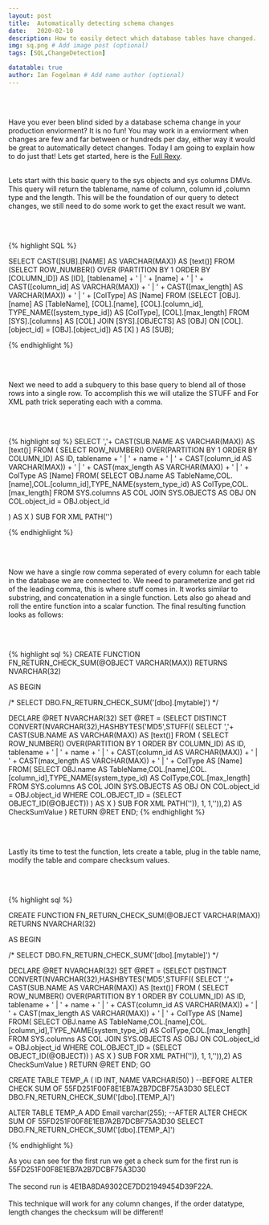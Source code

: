 ```yaml
---
layout: post
title:  Automatically detecting schema changes
date:   2020-02-10
description: How to easily detect which database tables have changed.
img: sq.png # Add image post (optional)
tags: [SQL,ChangeDetection]

datatable: true
author: Ian Fogelman # Add name author (optional)
---
```

<meta property="og:title" content="Automatically detecting schema changes">
<meta property="og:description" content="A blog by Ian Fogelman.">
<meta property="og:image" content="https://repository-images.githubusercontent.com/190807493/a3610e80-bed1-11e9-87ac-2a4f0aa3b2ee">
<meta property="og:url" content="https://repository-images.githubusercontent.com/190807493/a3610e80-bed1-11e9-87ac-2a4f0aa3b2ee">

<br>
<br>

Have you ever been blind sided by a database schema change in your production enviorment? It is no fun!
You may work in a enviorment when changes are few and far between or hundreds per day, either way it would be great to automatically detect changes.
Today I am going to explain how to do just that! Lets get started, here is the <a href="" target="_blank">Full Rexy</a>.
<br>
<br>

Lets start with this basic query to the sys objects and sys columns DMVs. This query will return the tablename, name of column, column id ,column type and the length.
This will be the foundation of our query to detect changes, we still need to do some work to get the exact result we want.

<br>
<br>

{% highlight SQL %}

SELECT CAST([SUB].[NAME] AS VARCHAR(MAX)) AS [text()]
FROM
    (SELECT ROW_NUMBER() OVER (PARTITION BY 1 ORDER BY [COLUMN_ID]) AS [ID],
            [tablename] + ' | ' + [name] + ' | '
            + CAST([column_id] AS VARCHAR(MAX)) + ' | '
            + CAST([max_length] AS VARCHAR(MAX)) + ' | ' + [ColType] AS [Name]
     FROM
         (SELECT [OBJ].[name] AS [TableName],
                 [COL].[name],
                 [COL].[column_id],
                 TYPE_NAME([system_type_id]) AS [ColType],
                 [COL].[max_length]
          FROM
              [SYS].[columns] AS [COL]
              JOIN [SYS].[OBJECTS] AS [OBJ]
              ON [COL].[object_id] = [OBJ].[object_id]) AS [X] ) AS [SUB];

{% endhighlight %}

<br>
<br>

Next we need to add a subquery to this base query to blend all of those rows into a single row.
To accomplish this we will utalize the STUFF and For XML path trick seperating each with a comma.

<br>
<br>

{% highlight sql %}
SELECT ','+ CAST(SUB.NAME AS VARCHAR(MAX)) AS [text()]
                        FROM (
						SELECT ROW_NUMBER() OVER(PARTITION BY 1 ORDER BY COLUMN_ID) AS ID,
tablename + ' | ' + name + ' | ' + CAST(column_id AS VARCHAR(MAX)) + ' | ' + CAST(max_length AS VARCHAR(MAX)) + ' | ' + ColType AS [Name] 
FROM(
SELECT OBJ.name AS TableName,COL.[name],COL.[column_id],TYPE_NAME(system_type_id) AS ColType,COL.[max_length]
FROM SYS.columns AS COL
	JOIN SYS.OBJECTS AS OBJ
	ON COL.object_id = OBJ.object_id

) AS X ) SUB
FOR XML PATH('')

{% endhighlight %}

<br> 
<br>

Now we have a single row comma seperated of every column for each table in the database we are connected to.
We need to parameterize and get rid of the leading comma, this is where stuff comes in. It works similar to substring,
and concatenation in a single function. Lets also go ahead and roll the entire function into a scalar function. The final resulting function looks as follows:

<br> 
<br>

{% highlight sql %}
CREATE FUNCTION FN_RETURN_CHECK_SUM(@OBJECT VARCHAR(MAX))
RETURNS NVARCHAR(32)

AS
BEGIN

/*
SELECT DBO.FN_RETURN_CHECK_SUM('[dbo].[mytable]')
*/


DECLARE @RET NVARCHAR(32)
SET @RET = (SELECT 
	   DISTINCT 
            CONVERT(NVARCHAR(32),HASHBYTES('MD5',STUFF((    SELECT ','+ CAST(SUB.NAME AS VARCHAR(MAX)) AS [text()]
                        FROM (
						SELECT ROW_NUMBER() OVER(PARTITION BY 1 ORDER BY COLUMN_ID) AS ID,
tablename + ' | ' + name + ' | ' + CAST(column_id AS VARCHAR(MAX)) + ' | ' + CAST(max_length AS VARCHAR(MAX)) + ' | ' + ColType AS [Name] 
FROM(
SELECT OBJ.name AS TableName,COL.[name],COL.[column_id],TYPE_NAME(system_type_id) AS ColType,COL.[max_length]
FROM SYS.columns AS COL
	JOIN SYS.OBJECTS AS OBJ
	ON COL.object_id = OBJ.object_id
WHERE COL.OBJECT_ID = 
(SELECT OBJECT_ID(@OBJECT))
) AS X ) SUB
FOR XML PATH('')), 1, 1,'')),2) AS CheckSumValue )
RETURN @RET
END;
{% endhighlight %}

<br>
<br>

Lastly its time to test the function, lets create a table, plug in the table name, modify the table and compare checksum values.

<br>
<br>

{% highlight sql %}

CREATE FUNCTION FN_RETURN_CHECK_SUM(@OBJECT VARCHAR(MAX))
RETURNS NVARCHAR(32)

AS
BEGIN

/*
SELECT DBO.FN_RETURN_CHECK_SUM('[dbo].[mytable]')
*/


DECLARE @RET NVARCHAR(32)
SET @RET = (SELECT 
	   DISTINCT 
            CONVERT(NVARCHAR(32),HASHBYTES('MD5',STUFF((    SELECT ','+ CAST(SUB.NAME AS VARCHAR(MAX)) AS [text()]
                        FROM (
						SELECT ROW_NUMBER() OVER(PARTITION BY 1 ORDER BY COLUMN_ID) AS ID,
tablename + ' | ' + name + ' | ' + CAST(column_id AS VARCHAR(MAX)) + ' | ' + CAST(max_length AS VARCHAR(MAX)) + ' | ' + ColType AS [Name] 
FROM(
SELECT OBJ.name AS TableName,COL.[name],COL.[column_id],TYPE_NAME(system_type_id) AS ColType,COL.[max_length]
FROM SYS.columns AS COL
	JOIN SYS.OBJECTS AS OBJ
	ON COL.object_id = OBJ.object_id
WHERE COL.OBJECT_ID = 
(SELECT OBJECT_ID(@OBJECT))
) AS X ) SUB
FOR XML PATH('')), 1, 1,'')),2) AS CheckSumValue )
RETURN @RET
END;
GO

CREATE TABLE TEMP_A
(
ID INT,
NAME VARCHAR(50)
)
--BEFORE ALTER CHECK SUM OF 55FD251F00F8E1EB7A2B7DCBF75A3D30
SELECT DBO.FN_RETURN_CHECK_SUM('[dbo].[TEMP_A]')

ALTER TABLE TEMP_A
ADD Email varchar(255);
--AFTER ALTER CHECK SUM OF 55FD251F00F8E1EB7A2B7DCBF75A3D30
SELECT DBO.FN_RETURN_CHECK_SUM('[dbo].[TEMP_A]')

{% endhighlight %}

As you can see for the first run we get a check sum for the first run is 55FD251F00F8E1EB7A2B7DCBF75A3D30
<br> 
<br>
The second run is 4E1BA8DA9302CE7DD21949454D39F22A.
<br> 
<br>
This technique will work for any column changes, if the order datatype, length changes the checksum will be different!

